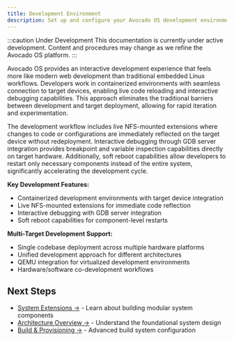 ```yaml
---
title: Development Environment
description: Set up and configure your Avocado OS development environment for building, testing, and deploying embedded Linux systems
---
```


:::caution Under Development
This documentation is currently under active development. Content and procedures may change as we refine the Avocado OS platform.
:::

Avocado OS provides an interactive development experience that feels more like modern web development than traditional embedded Linux workflows. Developers work in containerized environments with seamless connection to target devices, enabling live code reloading and interactive debugging capabilities. This approach eliminates the traditional barriers between development and target deployment, allowing for rapid iteration and experimentation.

The development workflow includes live NFS-mounted extensions where changes to code or configurations are immediately reflected on the target device without redeployment. Interactive debugging through GDB server integration provides breakpoint and variable inspection capabilities directly on target hardware. Additionally, soft reboot capabilities allow developers to restart only necessary components instead of the entire system, significantly accelerating the development cycle.

**Key Development Features:**

- Containerized development environments with target device integration
- Live NFS-mounted extensions for immediate code reflection
- Interactive debugging with GDB server integration
- Soft reboot capabilities for component-level restarts

**Multi-Target Development Support:**

- Single codebase deployment across multiple hardware platforms
- Unified development approach for different architectures
- QEMU integration for virtualized development environments
- Hardware/software co-development workflows

## Next Steps

- [System Extensions →](./system-extensions) - Learn about building modular system components
- [Architecture Overview →](./architecture-overview) - Understand the foundational system design
- [Build & Provisioning →](./build-provisioning) - Advanced build system configuration
